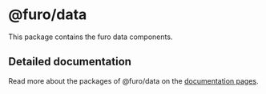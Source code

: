 # @furo/data

This package contains the furo data components.


## Detailed documentation
Read more about the packages of @furo/data on the  [documentation pages](https://furo.pro/api/data/doc/).
